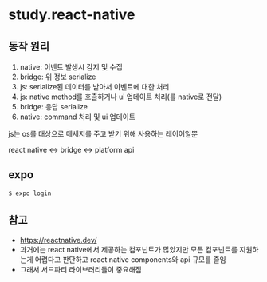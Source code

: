 # study.react-native

## 동작 원리
1. native: 이벤트 발생시 감지 및 수집
2. bridge: 위 정보 serialize
3. js: serialize된 데이터를 받아서 이벤트에 대한 처리
4. js: native method를 호출하거나 ui 업데이트 처리(를 native로 전달)
5. bridge: 응답 serialize
6. native: command 처리 및 ui 업데이트


js는 os를 대상으로 메세지를 주고 받기 위해 사용하는 레이어일뿐 

react native <-> bridge <-> platform api

## expo

```js
$ expo login
```

## 참고

- https://reactnative.dev/
- 과거에는 react native에서 제공하는 컴포넌트가 많았지만 모든 컴포넌트를 지원하는게 어렵다고 판단하고 react native components와 api 규모를 줄임
- 그래서 서드파티 라이브러리들이 중요해짐
